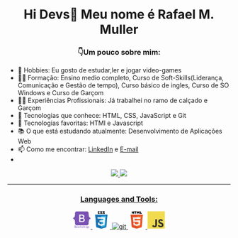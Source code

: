 <h1 align="center">Hi Devs👋 Meu nome é Rafael M. Muller</h1>
<h3 align="center">👇Um pouco sobre mim:</h3>

- 🔭 Hobbies: Eu gosto de estudar,ler e jogar video-games
- 👨‍🎓 Formação: Ensino medio completo, Curso de Soft-Skills(Liderança, Comunicação e Gestão de tempo), Curso básico de ingles, Curso de SO Windows e Curso de Garçom
- 👨‍💻 Experiências Profissionais: Já trabalhei no ramo de calçado e Garçom
- 🧠 Tecnologias que conhece: HTML, CSS, JavaScript e Git
- 🚀 Tecnologias favoritas: HTMl e Javascript
- 📚 O que está estudando atualmente: Desenvolvimento de Aplicações Web
- 📫 Como me encontrar: <a href="https://www.linkedin.com/in/rafael-mergner-müller240">LinkedIn</a> e <a href="mailto:mullerrafael240@gmail.com" target="_blank"> E-mail </a>
- 
<div align="center">
  <a href="https://github.com/rafaelmuller240">
  <img height="180em" src="https://github-readme-stats.vercel.app/api?username=rafaelmuller240&show_icons=true&theme=midnight-purple&include_all_commits=true&count_private=true"/>
  <img height="180em" src="https://github-readme-stats.vercel.app/api/top-langs/?username=rafaelmuller240&layout=compact&langs_count=7&theme=midnight-purple"/>
</div>
<hr>


<h3 align="center">Languages and Tools:</h3>
<p align="center"> <a href="https://getbootstrap.com" target="_blank" rel="noreferrer"> <img src="https://raw.githubusercontent.com/devicons/devicon/master/icons/bootstrap/bootstrap-plain-wordmark.svg" alt="bootstrap" width="40" height="40"/> </a> <a href="https://www.w3schools.com/css/" target="_blank" rel="noreferrer"> <img src="https://raw.githubusercontent.com/devicons/devicon/master/icons/css3/css3-original-wordmark.svg" alt="css3" width="40" height="40"/> </a> <a href="https://git-scm.com/" target="_blank" rel="noreferrer"> <img src="https://www.vectorlogo.zone/logos/git-scm/git-scm-icon.svg" alt="git" width="40" height="40"/> </a> <a href="https://www.w3.org/html/" target="_blank" rel="noreferrer"> <img src="https://raw.githubusercontent.com/devicons/devicon/master/icons/html5/html5-original-wordmark.svg" alt="html5" width="40" height="40"/> </a> <a href="https://developer.mozilla.org/en-US/docs/Web/JavaScript" target="_blank" rel="noreferrer"> <img src="https://raw.githubusercontent.com/devicons/devicon/master/icons/javascript/javascript-original.svg" alt="javascript" width="40" height="40"/> </a> </p>

